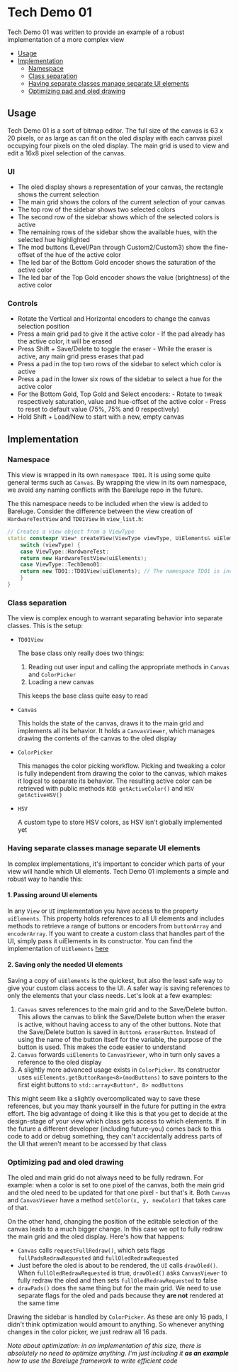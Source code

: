 # Tech Demo 01

Tech Demo 01 was written to provide an example of a robust implementation of a more complex view

- [Usage](#usage)
- [Implementation](#implementation)
  - [Namespace](#namespace)
  - [Class separation](#class-separation)
  - [Having separate classes manage separate UI elements](#having-separate-classes-manage-separate-ui-elements)
  - [Optimizing pad and oled drawing](#optimizing-pad-and-oled-drawing)

## Usage
Tech Demo 01 is a sort of bitmap editor. The full size of the canvas is 63 x 20 pixels, or as large as can fit on the oled display with each canvas pixel occupying four pixels on the oled display. The main grid is used to view and edit a 16x8 pixel selection of the canvas.

### UI
- The oled display shows a representation of your canvas, the rectangle shows the current selection
- The main grid shows the colors of the current selection of your canvas
- The top row of the sidebar shows two selected colors
- The second row of the sidebar shows which of the selected colors is active
- The remaining rows of the sidebar show the available hues, with the selected hue highlighted
- The mod buttons (Level/Pan through Custom2/Custom3) show the fine-offset of the hue of the active color
- The led bar of the Bottom Gold encoder shows the saturation of the active color
- The led bar of the Top Gold encoder shows the value (brightness) of the active color

### Controls
- Rotate the Vertical and Horizontal encoders to change the canvas selection position
- Press a main grid pad to give it the active color
		- If the pad already has the active color, it will be erased
- Press Shift + Save/Delete to toggle the eraser
		- While the eraser is active, any main grid press erases that pad
- Press a pad in the top two rows of the sidebar to select which color is active
- Press a pad in the lower six rows of the sidebar to select a hue for the active color
- For the Bottom Gold, Top Gold and Select encoders:
		- Rotate to tweak respectively saturation, value and hue-offset of the active color
		- Press to reset to default value (75%, 75% and 0 respectively)
- Hold Shift + Load/New to start with a new, empty canvas

## Implementation
### Namespace
This view is wrapped in its own `namespace TD01`. It is using some quite general terms such as `Canvas`. By wrapping the view in its own namespace, we avoid any naming conflicts with the Bareluge repo in the future.

The this namespace needs to be included when the view is added to Bareluge. Consider the difference between the view creation of `HardwareTestView` and `TD01View` in `view_list.h`:
```cpp
// Creates a view object from a ViewType
static constexpr View* createView(ViewType viewType, UiElements& uiElements) {
    switch (viewType) {
    case ViewType::HardwareTest:
	return new HardwareTestView(uiElements);
    case ViewType::TechDemo01:
	return new TD01::TD01View(uiElements); // The namespace TD01 is included in the type of the view
    }
}
```
### Class separation
The view is complex enough to warrant separating behavior into separate classes. This is the setup:
- `TD01View`

    The base class only really does two things:
    1. Reading out user input and calling the appropriate methods in `Canvas` and `ColorPicker`
    2. Loading a new canvas

    This keeps the base class quite easy to read
- `Canvas`

    This holds the state of the canvas, draws it to the main grid and implements all its behavior. It holds a `CanvasViewer`, which manages drawing the contents of the canvas to the oled display
- `ColorPicker`

    This manages the color picking workflow. Picking and tweaking a color is fully independent from drawing the color to the canvas, which makes it logical to separate its behavior. The resulting active color can be retrieved with public methods `RGB getActiveColor()` and `HSV getActiveHSV()`
- `HSV`

    A custom type to store HSV colors, as HSV isn't globally implemented yet
### Having separate classes manage separate UI elements
In complex implementations, it's important to concider which parts of your view will handle which UI elements. Tech Demo 01 implements a simple and robust way to handle this:
#### 1. Passing around UI elements
In any `View` or `UI` implementation you have access to the property `uiElements`. This property holds references to all UI elements and includes methods to retrieve a range of buttons or encoders from `buttonArray` and `encoderArray`. If you want to create a custom class that handles part of the UI, simply pass it uiElements in its constructor. You can find the implementation of `UiElements` [here](../../ui_elements.h)
#### 2. Saving only the needed UI elements
  Saving a copy of `uiElements` is the quickest, but also the least safe way to give your custom class access to the UI. A safer way is saving references to only the elements that your class needs. Let's look at a few examples:
  1. `Canvas` saves references to the main grid and to the Save/Delete button. This allows the canvas to blink the Save/Delete button when the eraser is active, without having access to any of the other buttons. Note that the Save/Delete button is saved in `Button& eraserButton`. Instead of using the name of the button itself for the variable, the purpose of the button is used. This makes the code easier to understand
  2. `Canvas` forwards `uiElements` to `CanvasViewer`, who in turn only saves a reference to the oled display
  3. A slightly more advanced usage exists in `ColorPicker`. Its constructor uses `uiElements.getButtonRange<8>(modButtons)` to save pointers to the first eight buttons to `std::array<Button*, 8> modButtons`

This might seem like a slightly overcomplicated way to save these references, but you may thank yourself in the future for putting in the extra effort. The big advantage of doing it like this is that you get to decide at the design-stage of your view which class gets access to which elements. If in the future a different developer (including future-you) comes back to this code to add or debug something, they can't accidentally address parts of the UI that weren't meant to be accessed by that class
### Optimizing pad and oled drawing
The oled and main grid do not always need to be fully redrawn. For example: when a color is set to one pixel of the canvas, both the main grid and the oled need to be updated for that one pixel - but that's it. Both `Canvas` and `CanvasViewer` have a method `setColor(x, y, newColor)` that takes care of that.

On the other hand, changing the position of the editable selection of the canvas leads to a much bigger change. In this case we opt to fully redraw the main grid and the oled display. Here's how that happens:
- `Canvas` calls `requestFullRedraw()`, which sets flags `fullPadsRedrawRequested` and `fullOledRedrawRequested`
- Just before the oled is about to be rendered, the `UI` calls `drawOled()`. When `fullOledRedrawRequested` is true, `drawOled()` asks `CanvasViewer` to fully redraw the oled and then sets `fullOledRedrawRequested` to false
- `drawPads()` does the same thing but for the main grid. We need to use separate flags for the oled and pads because they **are not** rendered at the same time

Drawing the sidebar is handled by `ColorPicker`. As these are only 16 pads, I didn't think optimization would amount to anything. So whenever anything changes in the color picker, we just redraw all 16 pads.

*Note about optimization: in an implementation of this size, there is absolutely no need to optimize anything. I'm just including it **as an example** how to use the Bareluge framework to write efficient code*
